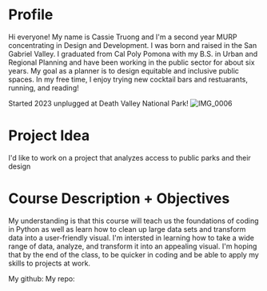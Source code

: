 # Profile
Hi everyone! My name is Cassie Truong and I'm a second year MURP concentrating in Design and Development. I was born and raised in the San Gabriel Valley. I graduated from Cal Poly Pomona with my B.S. in Urban and Regional Planning and have been working in the public sector for about six years. My goal as a planner is to design equitable and inclusive public spaces. In my free time, I enjoy trying new cocktail bars and restuarants, running, and reading!

Started 2023 unplugged at Death Valley National Park! 
![IMG_0006](https://user-images.githubusercontent.com/122313299/212574204-987857db-a140-4dc0-99ad-6429dc08371d.jpg)
# Project Idea
I'd like to work on a project that analyzes access to public parks and their design
# Course Description + Objectives
My understanding is that this course will teach us the foundations of coding in Python as well as learn how to clean up large data sets and transform data into a user-friendly visual. 
I'm intersted in learning how to take a wide range of data, analyze, and transform it into an appealing visual. I'm hoping that by the end of the class, to be quicker in coding and be able to apply my skills to projects at work. 

My github:
My repo: 
